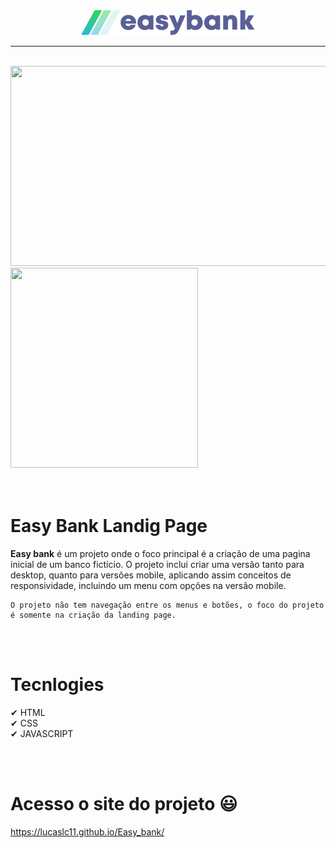 <div align="center">
    <img src="./readme_media/logo.svg">
</div>

<hr />

<br />

<div>
    <img src="./readme_media/lading_page.gif" height="320" width="530"/>
    <img src="./readme_media/mobile_page.gif" height="320" width="300"/>
</div>

<br />
<br />

# Easy Bank Landig Page

**Easy bank** é um projeto onde o foco principal é a criação de uma pagina inicial de um banco fictício. O projeto inclui criar uma versão tanto para desktop, quanto para versões mobile, aplicando assim conceitos de responsividade, incluindo um menu com opções na versão mobile.

    O projeto não tem navegação entre os menus e botões, o foco do projeto é somente na criação da landing page.


<br />
<br />

# Tecnlogies

✔ HTML
<br />
✔ CSS
<br />
✔ JAVASCRIPT

<br />
<br />

# Acesso o site do projeto 😃

https://lucaslc11.github.io/Easy_bank/
